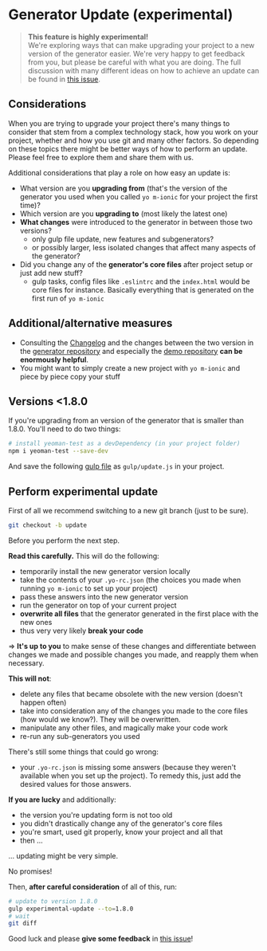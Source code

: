 # Generator Update (experimental)

> **This feature is highly experimental!**  
> We're exploring ways that can make upgrading your project to a new version of the generator easier. We're very happy to get feedback from you, but please be careful with what you are doing. The full discussion with many different ideas on how to achieve an update can be found in [this issue](https://github.com/mwaylabs/generator-m-ionic/issues/158).


## Considerations
When you are trying to upgrade your project there's many things to consider that stem from a complex technology stack, how you work on your project, whether and how you use git and many other factors. So depending on these topics there might be better ways of how to perform an update. Please feel free to explore them and share them with us.

Additional considerations that play a role on how easy an update is:
- What version are you **upgrading from** (that's the version of the generator you used when you called `yo m-ionic` for your project the first time)?
- Which version are you **upgrading to** (most likely the latest one)
- **What changes** were introduced to the generator in between those two versions?
  - only gulp file update, new features and subgenerators?
  - or possibly larger, less isolated changes that affect many aspects of the generator?
- Did you change any of the **generator's core files** after project setup or just add new stuff?
  - gulp tasks, config files like `.eslintrc` and the `index.html` would be core files for instance. Basically everything that is generated on the first run of `yo m-ionic`

## Additional/alternative measures
- Consulting the [Changelog](https://github.com/mwaylabs/generator-m-ionic/releases) and the changes between the two version in the [generator repository](https://github.com/mwaylabs/generator-m-ionic/compare/1.6.0...1.7.0) and especially the [demo repository](https://github.com/mwaylabs/generator-m-ionic-demo/compare/1.6.0...1.7.0) **can be enormously helpful**.
- You might want to simply create a new project with `yo m-ionic` and piece by piece copy your stuff


## Versions <1.8.0
If you're upgrading from an version of the generator that is smaller than 1.8.0. You'll need to do two things:
```sh
# install yeoman-test as a devDependency (in your project folder)
npm i yeoman-test --save-dev
```
And save the following [gulp file](https://github.com/mwaylabs/generator-m-ionic/blob/dev/generators/app/templates/gulp/update.js) as `gulp/update.js` in your project.

## Perform experimental update
First of all we recommend switching to a new git branch (just to be sure).
```sh
git checkout -b update
```
Before you perform the next step.

**Read this carefully.** This will do the following:
- temporarily install the new generator version locally
- take the contents of your `.yo-rc.json` (the choices you made when running `yo m-ionic` to set up your project)
- pass these answers into the new generator version
- run the generator on top of your current project
- **overwrite all files** that the generator generated in the first place with the new ones
- thus very very likely **break your code**

=> **It's up to you** to make sense of these changes and differentiate between changes we made and possible changes you made, and reapply them when necessary.

**This will not**:
- delete any files that became obsolete with the new version (doesn't happen often)
- take into consideration any of the changes you made to the core files (how would we know?). They will be overwritten.
- manipulate any other files, and magically make your code work
- re-run any sub-generators you used

There's still some things that could go wrong:
- your `.yo-rc.json` is missing some answers (because they weren't available when you set up the project). To remedy this, just add the desired values for those answers.

**If you are lucky** and additionally:
- the version you're updating form is not too old
- you didn't drastically change any of the generator's core files
- you're smart, used git properly, know your project and all that
- then ...

... updating might be very simple.

No promises!

Then, **after careful consideration** of all of this, run:
```sh
# update to version 1.8.0
gulp experimental-update --to=1.8.0
# wait
git diff
```

Good luck and please **give some feedback** in [this issue](https://github.com/mwaylabs/generator-m-ionic/issues/158)!
